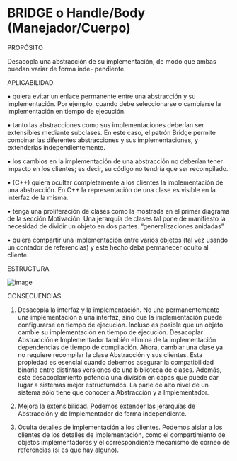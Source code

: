 <h1>BRIDGE  o Handle/Body (Manejador/Cuerpo)</h1>

PROPÓSITO

Desacopla una abstracción de su implementación, de modo que ambas puedan variar de forma inde- pendiente.

APLICABILIDAD

• quiera evitar un enlace permanente entre una abstracción y su implementación. Por ejemplo, cuando debe seleccionarse o cambiarse la implementación en tiempo de ejecución.

• tanto las abstracciones como sus implementaciones deberían ser extensibles mediante subclases. En este caso, el patrón Bridge permite combinar las diferentes abstracciones y sus implementaciones, y extenderlas independientemente.

• los cambios en la implementación de una abstracción no deberían tener impacto en los clientes; es decir, su código no tendría que ser recompilado.

• (C++) quiera ocultar completamente a los clientes la implementación de una abstracción. En C++ la representación de una clase es visible en la interfaz de la misma.

• tenga una proliferación de clases como la mostrada en el primer diagrama de la sección Motivación. Una jerarquía de clases tal pone de manifiesto la necesidad de dividir un objeto en dos partes. “generalizaciones anidadas” 

• quiera compartir una implementación entre varios objetos (tal vez usando un contador de referencias) y este hecho deba permanecer oculto al cliente. 


ESTRUCTURA

![image](https://user-images.githubusercontent.com/52029674/198878643-9f1eb0bb-7be2-4a60-92fd-2ae34ad9ee50.png)


CONSECUENCIAS

1. Desacopla la interfaz y la implementación. No une permanentemente una implementación a una interfaz, sino que la implementación puede configurarse en tiempo de ejecución. Incluso es posible que un objeto cambie su implementación en tiempo de ejecución.
Desacoplar Abstracción e Implementador también elimina de la implementación dependencias de tiempo de compilación. Ahora, cambiar una clase ya no requiere recompilar la clase Abstracción y sus clientes. Esta propiedad es esencial cuando debemos asegurar la compatibilidad binaria entre distintas versiones de una biblioteca de clases.
Además, este desacoplamiento potencia una división en capas que puede dar lugar a sistemas mejor estructurados. La parle de alto nivel de un sistema sólo tiene que conocer a Abstracción y a Implementador.

2. Mejora la extensibilidad. Podemos extender las jerarquías de Abstracción y de Implementador de forma independiente.

3. Oculta detalles de implementación a los clientes. Podemos aislar a los clientes de los detalles de implementación, como el compartimiento de objetos implementadores y el correspondiente mecanismo de corneo de referencias (si es que hay alguno).





